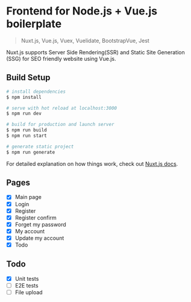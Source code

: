 # Frontend for Node.js + Vue.js boilerplate

> Nuxt.js, Vue.js, Vuex, Vuelidate, BootstrapVue, Jest

Nuxt.js supports Server Side Rendering(SSR) and Static Site Generation (SSG) for SEO friendly website using Vue.js.

## Build Setup

```bash
# install dependencies
$ npm install

# serve with hot reload at localhost:3000
$ npm run dev

# build for production and launch server
$ npm run build
$ npm run start

# generate static project
$ npm run generate
```

For detailed explanation on how things work, check out [Nuxt.js docs](https://nuxtjs.org).

## Pages

- [x] Main page
- [x] Login
- [x] Register
- [x] Register confirm
- [x] Forget my password
- [x] My account
- [x] Update my account
- [x] Todo

## Todo

- [x] Unit tests
- [ ] E2E tests
- [ ] File upload
